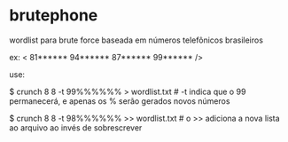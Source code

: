 # brutephone
wordlist para brute force baseada em números telefônicos brasileiros

ex: < 81******
          94******
              87******
                 99******
/>

use:

$ crunch 8 8 -t 99%%%%%% > wordlist.txt    # -t indica que o 99 permanecerá, e apenas os % serão gerados novos números

$ crunch 8 8 -t 98%%%%%% >> wordlist.txt   # o >> adiciona a nova lista ao arquivo ao invés de sobrescrever
